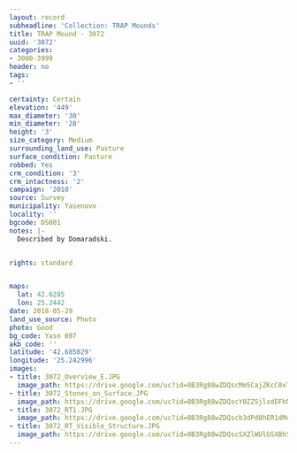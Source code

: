```yaml
---
layout: record
subheadline: 'Collection: TRAP Mounds'
title: TRAP Mound - 3072
uuid: '3072'
categories:
- 3000-3999
header: no
tags:
- ''

certainty: Certain
elevation: '449'
max_diameter: '30'
min_diameter: '28'
height: '3'
size_category: Medium
surrounding_land_use: Pasture
surface_condition: Pasture
robbed: Yes
crm_condition: '3'
crm_intactness: '2'
campaign: '2010'
source: Survey
municipality: Yasenovo
locality: ''
bgcode: DS001
notes: |-
  Described by Domaradski.


rights: standard


maps:
  lat: 42.6285
  lon: 25.2442
date: 2018-05-29
land_use_source: Photo
photo: Good
bg_code: Yasn 007
akb_code: ''
latitude: '42.685029'
longitude: '25.242996'
images:
- title: 3072_Overview_E.JPG
  image_path: https://drive.google.com/uc?id=0B3Rg88wZDQscMm5CajZKcC0xT0E
- title: 3072_Stones_on_Surface.JPG
  image_path: https://drive.google.com/uc?id=0B3Rg88wZDQscY0ZZSjlxdEFhNGM
- title: 3072_RT1.JPG
  image_path: https://drive.google.com/uc?id=0B3Rg88wZDQscb3dPd0hER1dMdG8
- title: 3072_RT_Visible_Structure.JPG
  image_path: https://drive.google.com/uc?id=0B3Rg88wZDQscSXZlWUlGSXBhSFU
---
```

